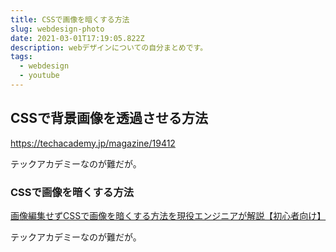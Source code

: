 ```yaml
---
title: CSSで画像を暗くする方法
slug: webdesign-photo
date: 2021-03-01T17:19:05.822Z
description: webデザインについての自分まとめです。
tags:
  - webdesign
  - youtube
---
```

## CSSで背景画像を透過させる方法
<https://techacademy.jp/magazine/19412>

テックアカデミーなのが難だが。

### CSSで画像を暗くする方法
[画像編集せずCSSで画像を暗くする方法を現役エンジニアが解説【初心者向け】](https://techacademy.jp/magazine/34779)

テックアカデミーなのが難だが。
